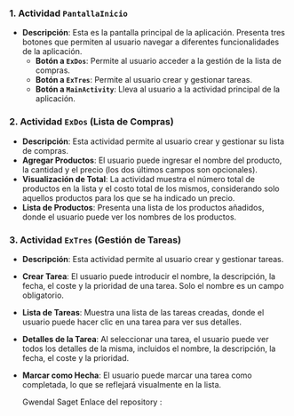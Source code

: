 ### 1. Actividad `PantallaInicio`
- **Descripción**: Esta es la pantalla principal de la aplicación. Presenta tres botones que permiten al usuario navegar a diferentes funcionalidades de la aplicación.
  - **Botón a `ExDos`**: Permite al usuario acceder a la gestión de la lista de compras.
  - **Botón a `ExTres`**: Permite al usuario crear y gestionar tareas.
  - **Botón a `MainActivity`**: Lleva al usuario a la actividad principal de la aplicación.

### 2. Actividad `ExDos` (Lista de Compras)
- **Descripción**: Esta actividad permite al usuario crear y gestionar su lista de compras.
- **Agregar Productos**: El usuario puede ingresar el nombre del producto, la cantidad y el precio (los dos últimos campos son opcionales).
- **Visualización de Total**: La actividad muestra el número total de productos en la lista y el costo total de los mismos, considerando solo aquellos productos para los que se ha indicado un precio.
- **Lista de Productos**: Presenta una lista de los productos añadidos, donde el usuario puede ver los nombres de los productos.

### 3. Actividad `ExTres` (Gestión de Tareas)
- **Descripción**: Esta actividad permite al usuario crear y gestionar tareas.
- **Crear Tarea**: El usuario puede introducir el nombre, la descripción, la fecha, el coste y la prioridad de una tarea. Solo el nombre es un campo obligatorio.
- **Lista de Tareas**: Muestra una lista de las tareas creadas, donde el usuario puede hacer clic en una tarea para ver sus detalles.
- **Detalles de la Tarea**: Al seleccionar una tarea, el usuario puede ver todos los detalles de la misma, incluidos el nombre, la descripción, la fecha, el coste y la prioridad.
- **Marcar como Hecha**: El usuario puede marcar una tarea como completada, lo que se reflejará visualmente en la lista.

  Gwendal Saget
  Enlace del repository :
